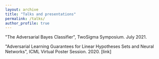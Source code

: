 ```yaml
---
layout: archive
title: "Talks and presentations"
permalink: /talks/
author_profile: true
---
```


"The Adversarial Bayes Classifier", TwoSigma Symposium. July 2021.

"Adversarial Learning Guarantees for Linear Hypotheses Sets and Neural Networks", ICML Virtual Poster Session. 2020. [link]
